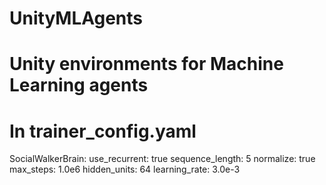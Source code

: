 # UnityMLAgents
# Unity environments for Machine Learning agents
# In trainer_config.yaml

SocialWalkerBrain:
  use_recurrent: true
  sequence_length: 5
  normalize: true
  max_steps: 1.0e6
  hidden_units: 64
  learning_rate: 3.0e-3
